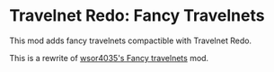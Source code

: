 # Travelnet Redo: Fancy Travelnets

This mod adds fancy travelnets compactible with Travelnet Redo.

This is a rewrite of [wsor4035's Fancy travelnets](https://github.com/mt-mods/fancy_travelnet) mod.
